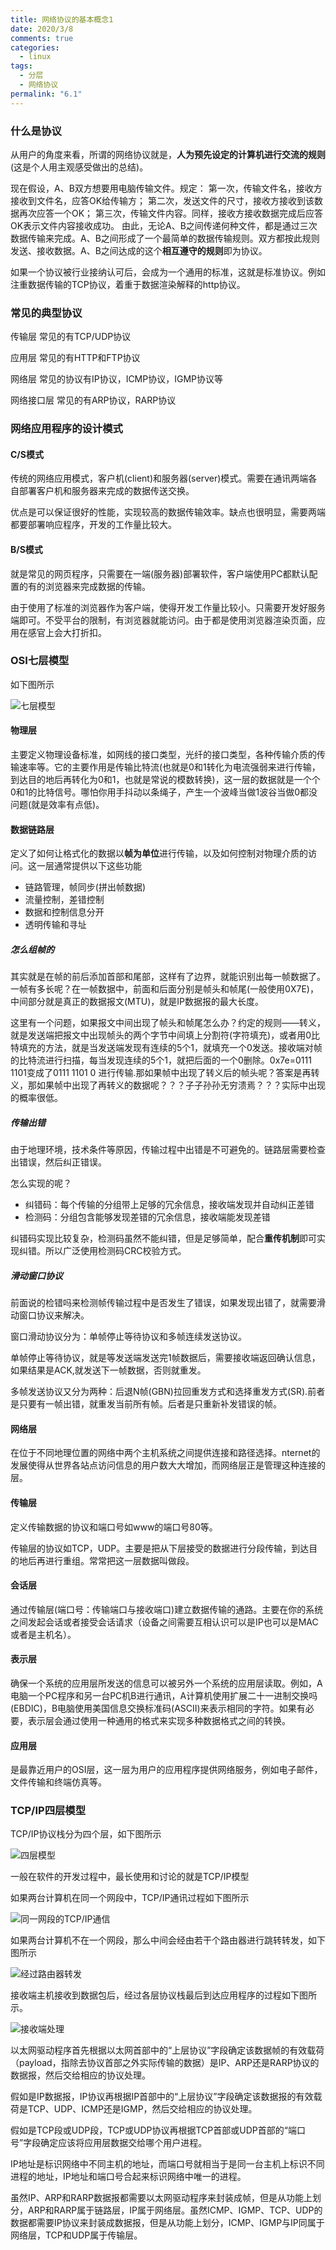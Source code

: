 ```yaml
---
title: 网络协议的基本概念1
date: 2020/3/8
comments: true
categories:
  - linux
tags:
  - 分层
  - 网络协议
permalink: "6.1"
---
```

### 什么是协议

从用户的角度来看，所谓的网络协议就是，**人为预先设定的计算机进行交流的规则**(这是个人用主观感受做出的总结)。

现在假设，A、B双方想要用电脑传输文件。规定：
第一次，传输文件名，接收方接收到文件名，应答OK给传输方；
第二次，发送文件的尺寸，接收方接收到该数据再次应答一个OK；
第三次，传输文件内容。同样，接收方接收数据完成后应答OK表示文件内容接收成功。
由此，无论A、B之间传递何种文件，都是通过三次数据传输来完成。A、B之间形成了一个最简单的数据传输规则。双方都按此规则发送、接收数据。A、B之间达成的这个**相互遵守的规则**即为协议。

如果一个协议被行业接纳认可后，会成为一个通用的标准，这就是标准协议。例如注重数据传输的TCP协议，着重于数据渲染解释的http协议。

### 常见的典型协议

传输层 常见的有TCP/UDP协议

应用层 常见的有HTTP和FTP协议

网络层 常见的协议有IP协议，ICMP协议，IGMP协议等

网络接口层 常见的有ARP协议，RARP协议

### 网络应用程序的设计模式

#### C/S模式

传统的网络应用模式，客户机(client)和服务器(server)模式。需要在通讯两端各自部署客户机和服务器来完成的数据传送交换。

优点是可以保证很好的性能，实现较高的数据传输效率。缺点也很明显，需要两端都要部署响应程序，开发的工作量比较大。

#### B/S模式

就是常见的网页程序，只需要在一端(服务器)部署软件，客户端使用PC都默认配置的有的浏览器来完成数据的传输。

由于使用了标准的浏览器作为客户端，使得开发工作量比较小。只需要开发好服务端即可。不受平台的限制，有浏览器就能访问。由于都是使用浏览器渲染页面，应用在感官上会大打折扣。

### OSI七层模型

如下图所示

![七层模型](https://pic.downk.cc/item/5eb3fedec2a9a83be56c7a68.jpg)

#### 物理层

主要定义物理设备标准，如网线的接口类型，光纤的接口类型，各种传输介质的传输速率等。它的主要作用是传输比特流(也就是0和1转化为电流强弱来进行传输，到达目的地后再转化为0和1，也就是常说的模数转换)，这一层的数据就是一个个0和1的比特信号。哪怕你用手抖动以条绳子，产生一个波峰当做1波谷当做0都没问题(就是效率有点低)。

#### 数据链路层

定义了如何让格式化的数据以**帧为单位**进行传输，以及如何控制对物理介质的访问。这一层通常提供以下这些功能

* 链路管理，帧同步(拼出帧数据)
* 流量控制，差错控制
* 数据和控制信息分开
* 透明传输和寻址

##### 怎么组帧的

其实就是在帧的前后添加首部和尾部，这样有了边界，就能识别出每一帧数据了。一帧有多长呢？在一帧数据中，前面和后面分别是帧头和帧尾(一般使用0X7E)，中间部分就是真正的数据报文(MTU)，就是IP数据报的最大长度。

这里有一个问题，如果报文中间出现了帧头和帧尾怎么办？约定的规则——转义，就是发送端把报文中出现帧头的两个字节中间填上分割符(字符填充)，或者用0比特填充的方法，就是当发送端发现有连续的5个1，就填充一个0发送。接收端对帧的比特流进行扫描，每当发现连续的5个1，就把后面的一个0删除。0x7e=0111 1101变成了0111 1101 0 进行传输.那如果帧中出现了转义后的帧头呢？答案是再转义，那如果帧中出现了再转义的数据呢？？？子子孙孙无穷溃焉？？？实际中出现的概率很低。

##### 传输出错

由于地理环境，技术条件等原因，传输过程中出错是不可避免的。链路层需要检查出错误，然后纠正错误。

怎么实现的呢？

* 纠错码：每个传输的分组带上足够的冗余信息，接收端发现并自动纠正差错
* 检测码：分组包含能够发现差错的冗余信息，接收端能发现差错

纠错码实现比较复杂，检测码虽然不能纠错，但是足够简单，配合**重传机制**即可实现纠错。所以广泛使用检测码CRC校验方式。

##### 滑动窗口协议

前面说的检错吗来检测帧传输过程中是否发生了错误，如果发现出错了，就需要滑动窗口协议来解决。

窗口滑动协议分为：单帧停止等待协议和多帧连续发送协议。

单帧停止等待协议，就是等发送端发送完1帧数据后，需要接收端返回确认信息，如果结果是ACK,就发送下一帧数据，否则就重发。

多帧发送协议又分为两种：后退N帧(GBN)拉回重发方式和选择重发方式(SR).前者是只要有一帧出错，就重发当前所有帧。后者是只重新补发错误的帧。

#### 网络层

在位于不同地理位置的网络中两个主机系统之间提供连接和路径选择。nternet的发展使得从世界各站点访问信息的用户数大大增加，而网络层正是管理这种连接的层。

#### 传输层

定义传输数据的协议和端口号如www的端口号80等。

传输层的协议如TCP，UDP。主要是把从下层接受的数据进行分段传输，到达目的地后再进行重组。常常把这一层数据叫做段。

#### 会话层

通过传输层(端口号：传输端口与接收端口)建立数据传输的通路。主要在你的系统之间发起会话或者接受会话请求（设备之间需要互相认识可以是IP也可以是MAC或者是主机名）。

#### 表示层

确保一个系统的应用层所发送的信息可以被另外一个系统的应用层读取。例如，A电脑一个PC程序和另一台PC机B进行通讯，A计算机使用扩展二十一进制交换吗(EBDIC)，B电脑使用美国信息交换标准码(ASCII)来表示相同的字符。如果有必要，表示层会通过使用一种通用的格式来实现多种数据格式之间的转换。

#### 应用层

是最靠近用户的OSI层，这一层为用户的应用程序提供网络服务，例如电子邮件，文件传输和终端仿真等。

### TCP/IP四层模型

TCP/IP协议栈分为四个层，如下图所示

![四层模型](https://pic.downk.cc/item/5eb40f4bc2a9a83be57c6f57.jpg)

一般在软件的开发过程中，最长使用和讨论的就是TCP/IP模型

如果两台计算机在同一个网段中，TCP/IP通讯过程如下图所示

![同一网段的TCP/IP通信](https://pic.downk.cc/item/5eb40fbfc2a9a83be57ceef6.jpg)

如果两台计算机不在一个网段，那么中间会经由若干个路由器进行跳转转发，如下图所示

![经过路由器转发](https://pic.downk.cc/item/5eb41033c2a9a83be57d77f8.jpg)

接收端主机接收到数据包后，经过各层协议栈最后到达应用程序的过程如下图所示。

![接收端处理](https://pic.downk.cc/item/5eb411a0c2a9a83be57f38c2.jpg)

以太网驱动程序首先根据以太网首部中的“上层协议”字段确定该数据帧的有效载荷（payload，指除去协议首部之外实际传输的数据）是IP、ARP还是RARP协议的数据报，然后交给相应的协议处理。

假如是IP数据报，IP协议再根据IP首部中的“上层协议”字段确定该数据报的有效载荷是TCP、UDP、ICMP还是IGMP，然后交给相应的协议处理。

假如是TCP段或UDP段，TCP或UDP协议再根据TCP首部或UDP首部的“端口号”字段确定应该将应用层数据交给哪个用户进程。

IP地址是标识网络中不同主机的地址，而端口号就相当于是同一台主机上标识不同进程的地址，IP地址和端口号合起来标识网络中唯一的进程。

虽然IP、ARP和RARP数据报都需要以太网驱动程序来封装成帧，但是从功能上划分，ARP和RARP属于链路层，IP属于网络层。虽然ICMP、IGMP、TCP、UDP的数据都需要IP协议来封装成数据报，但是从功能上划分，ICMP、IGMP与IP同属于网络层，TCP和UDP属于传输层。
